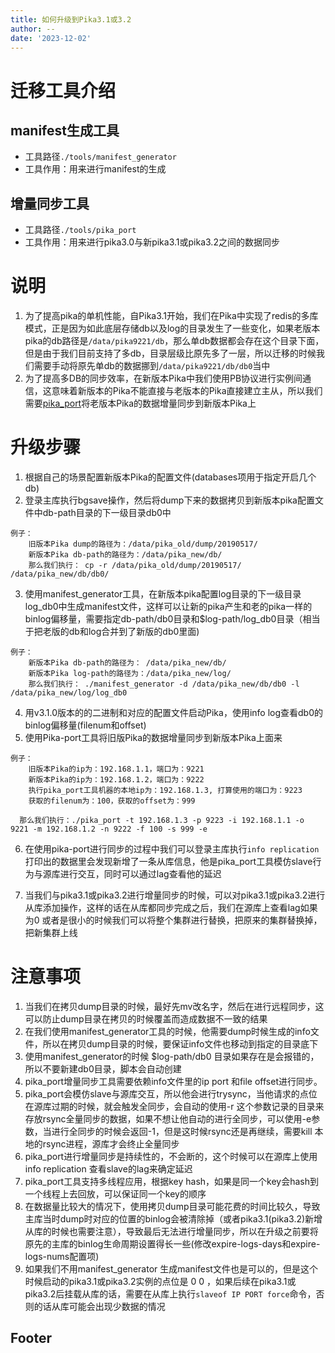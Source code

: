 ```yaml
---
title: 如何升级到Pika3.1或3.2
author: --
date: '2023-12-02'
---
```

# 迁移工具介绍

## manifest生成工具

- 工具路径`./tools/manifest_generator`
- 工具作用：用来进行manifest的生成

## 增量同步工具

- 工具路径`./tools/pika_port`
- 工具作用：用来进行pika3.0与新pika3.1或pika3.2之间的数据同步

# 说明

1. 为了提高pika的单机性能，自Pika3.1开始，我们在Pika中实现了redis的多库模式，正是因为如此底层存储db以及log的目录发生了一些变化，如果老版本pika的db路径是`/data/pika9221/db`，那么单db数据都会存在这个目录下面，但是由于我们目前支持了多db，目录层级比原先多了一层，所以迁移的时候我们需要手动将原先单db的数据挪到`/data/pika9221/db/db0`当中
2. 为了提高多DB的同步效率，在新版本Pika中我们使用PB协议进行实例间通信，这意味着新版本的Pika不能直接与老版本的Pika直接建立主从，所以我们需要[pika\_port](https://github.com/OpenAtomFoundation/pika/wiki/https%3a%2f%2fgithub.com%2fQihoo360%2fpika%2fwiki%2fpika%e5%88%b0pika%e3%80%81redis%e8%bf%81%e7%a7%bb%e5%b7%a5%e5%85%b7)将老版本Pika的数据增量同步到新版本Pika上

# 升级步骤

1. 根据自己的场景配置新版本Pika的配置文件(databases项用于指定开启几个db)
2. 登录主库执行bgsave操作，然后将dump下来的数据拷贝到新版本pika配置文件中db-path目录的下一级目录db0中

```
例子：
    旧版本Pika dump的路径为：/data/pika_old/dump/20190517/
    新版本Pika db-path的路径为：/data/pika_new/db/
    那么我们执行： cp -r /data/pika_old/dump/20190517/ /data/pika_new/db/db0/
```

3. 使用manifest\_generator工具，在新版本pika配置log目录的下一级目录log\_db0中生成manifest文件，这样可以让新的pika产生和老的pika一样的binlog偏移量，需要指定db-path/db0目录和$log-path/log\_db0目录（相当于把老版的db和log合并到了新版的db0里面)

```
例子：
    新版本Pika db-path的路径为： /data/pika_new/db/
    新版本Pika log-path的路径为：/data/pika_new/log/
    那么我们执行： ./manifest_generator -d /data/pika_new/db/db0 -l /data/pika_new/log/log_db0
```

4. 用v3.1.0版本的的二进制和对应的配置文件启动Pika，使用info log查看db0的binlog偏移量(filenum和offset)
5. 使用Pika-port工具将旧版Pika的数据增量同步到新版本Pika上面来

```
例子：
    旧版本Pika的ip为：192.168.1.1，端口为：9221
    新版本Pika的ip为：192.168.1.2，端口为：9222
    执行pika_port工具机器的本地ip为：192.168.1.3, 打算使用的端口为：9223
    获取的filenum为：100，获取的offset为：999

  那么我们执行：./pika_port -t 192.168.1.3 -p 9223 -i 192.168.1.1 -o 9221 -m 192.168.1.2 -n 9222 -f 100 -s 999 -e
```

6. 在使用pika-port进行同步的过程中我们可以登录主库执行`info replication`打印出的数据里会发现新增了一条从库信息，他是pika\_port工具模仿slave行为与源库进行交互，同时可以通过lag查看他的延迟
    
7. 当我们与pika3.1或pika3.2进行增量同步的时候，可以对pika3.1或pika3.2进行从库添加操作，这样的话在从库都同步完成之后，我们在源库上查看lag如果为0 或者是很小的时候我们可以将整个集群进行替换，把原来的集群替换掉，把新集群上线
    

# 注意事项

1. 当我们在拷贝dump目录的时候，最好先mv改名字，然后在进行远程同步，这可以防止dump目录在拷贝的时候覆盖而造成数据不一致的结果
2. 在我们使用manifest\_generator工具的时候，他需要dump时候生成的info文件，所以在拷贝dump目录的时候，要保证info文件也移动到指定的目录底下
3. 使用manifest\_generator的时候 $log-path/db0 目录如果存在是会报错的，所以不要新建db0目录，脚本会自动创建
4. pika\_port增量同步工具需要依赖info文件里的ip port 和file offset进行同步。
5. pika\_port会模仿slave与源库交互，所以他会进行trysync，当他请求的点位在源库过期的时候，就会触发全同步，会自动的使用-r 这个参数记录的目录来存放rsync全量同步的数据，如果不想让他自动的进行全同步，可以使用-e参数，当进行全同步的时候会返回-1，但是这时候rsync还是再继续，需要kill 本地的rsync进程，源库才会终止全量同步
6. pika\_port进行增量同步是持续性的，不会断的，这个时候可以在源库上使用 info replication 查看slave的lag来确定延迟
7. pika\_port工具支持多线程应用，根据key hash，如果是同一个key会hash到一个线程上去回放，可以保证同一个key的顺序
8. 在数据量比较大的情况下，使用拷贝dump目录可能花费的时间比较久，导致主库当时dump时对应的位置的binlog会被清除掉（或者pika3.1(pika3.2)新增从库的时候也需要注意），导致最后无法进行增量同步，所以在升级之前要将原先的主库的binlog生命周期设置得长一些(修改expire-logs-days和expire-logs-nums配置项)
9. 如果我们不用manifest\_generator 生成manifest文件也是可以的，但是这个时候启动的pika3.1或pika3.2实例的点位是 0 0 ，如果后续在pika3.1或pika3.2后挂载从库的话，需要在从库上执行`slaveof IP PORT force`命令，否则的话从库可能会出现少数据的情况

## Footer